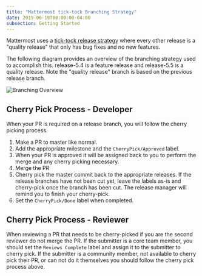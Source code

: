 ```yaml
---
title: "Mattermost tick-tock Branching Strategy"
date: 2019-06-18T00:00:00-04:00
subsection: Getting Started
---
```


Mattermost uses a [tick-tock release strategy](https://docs.mattermost.com/process/release-faq.html#release-overview) where every other release is a "quality release" that only has bug fixes and no new features.

The following diagram provides an overview of the branching strategy used to accomplish this. release-5.4 is a feature release and release-5.5 is a quality release. Note the "quality release" branch is based on the previous release branch.

![Branching Overview](/contribute/getting-started/branching-overview.png)


## Cherry Pick Process - Developer

When your PR is required on a release branch, you will follow the cherry picking process.

1. Make a PR to master like normal.
1. Add the appropriate milestone and the `CherryPick/Approved` label.
1. When your PR is approved it will be assigned back to you to perform the merge and any cherry picking necessary.
1. Merge the PR
1. Cherry pick the master commit back to the appropriate releases. If the release branches have not been cut yet, leave the labels as-is and cherry-pick once the branch has been cut. The release manager will remind you to finish your cherry-pick.
1. Set the `CherryPick/Done` label when completed.


## Cherry Pick Process - Reviewer

When reviewing a PR that needs to be cherry-picked if you are the second reviewer do not merge the PR. If the submitter is a core team member, you should set the `Reviews Complete` label and assign it to the submitter to cherry pick. If the submitter is a community member, not available to cherry pick their PR, or can not do it themselves you should follow the cherry pick process above.
